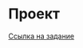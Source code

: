 # Проект
[Ссылка на задание](https://github.com/PavelBujko/JS-Start-Tasks/tree/main/lesson-12-practice-developing-game-in-js)